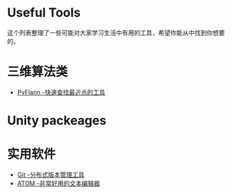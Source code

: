 # Useful Tools

这个列表整理了一些可能对大家学习生活中有用的工具，希望你能从中找到你想要的。

# 三维算法类

- [PyFlann -快速查找最近点的工具](posts/pyflann_usage.md)

# Unity packeages

# 实用软件

- [Git -分布式版本管理工具](http://cghhu.cn:81/use-git/)
- [ATOM -非常好用的文本编辑器](posts/atom介绍.md)
